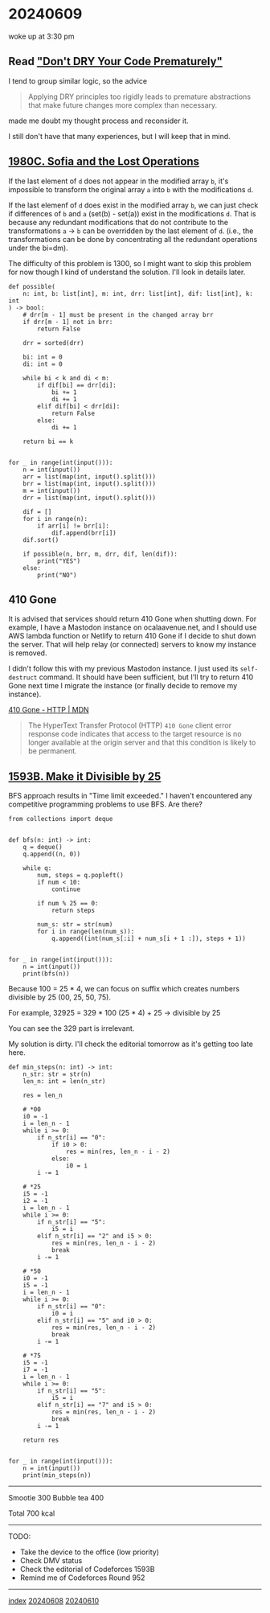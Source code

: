 <head><meta name="viewport" content="width=device-width, initial-scale=1.0, user-scalable=yes" /><meta charset="UTF-8"></head>

# 20240609

woke up at 3:30 pm

## Read ["Don't DRY Your Code Prematurely"](https://testing.googleblog.com/2024/05/dont-dry-your-code-prematurely.html)

I tend to group similar logic, so the advice

> Applying DRY principles too rigidly leads to premature abstractions that make future changes more complex than necessary.

made me doubt my thought process and reconsider it.

I still don\'t have that many experiences, but I will keep that in mind.

## [1980C. Sofia and the Lost Operations](https://codeforces.com/contest/1980/problem/C)

If the last element of `d` does not appear in the modified array `b`, it\'s impossible to transform the original array `a` into `b` with the modifications `d`.

If the last elemenf of `d` does exist in the modified array `b`, we can just check if differences of `b` and `a` (set(b) - set(a)) exist in the modifications `d`. That is because any redundant modifications that do not contribute to the transformations `a` -> `b` can be overridden by the last element of `d`. (i.e., the transformations can be done by concentrating all the redundant operations under the bi=dm).

The difficulty of this problem is 1300, so I might want to skip this problem for now though I kind of understand the solution. I\'ll look in details later.

```
def possible(
    n: int, b: list[int], m: int, drr: list[int], dif: list[int], k: int
) -> bool:
    # drr[m - 1] must be present in the changed array brr
    if drr[m - 1] not in brr:
        return False

    drr = sorted(drr)

    bi: int = 0
    di: int = 0

    while bi < k and di < m:
        if dif[bi] == drr[di]:
            bi += 1
            di += 1
        elif dif[bi] < drr[di]:
            return False
        else:
            di += 1

    return bi == k


for _ in range(int(input())):
    n = int(input())
    arr = list(map(int, input().split()))
    brr = list(map(int, input().split()))
    m = int(input())
    drr = list(map(int, input().split()))

    dif = []
    for i in range(n):
        if arr[i] != brr[i]:
            dif.append(brr[i])
    dif.sort()

    if possible(n, brr, m, drr, dif, len(dif)):
        print("YES")
    else:
        print("NO")
```

## 410 Gone

It is advised that services should return 410 Gone when shutting down. For example, I have a Mastodon instance on ocalaavenue.net, and I should use AWS lambda function or Netlify to return 410 Gone if I decide to shut down the server. That will help relay (or connected) servers to know my instance is removed.

I didn\'t follow this with my previous Mastodon instance. I just used its `self-destruct` command. It should have been sufficient, but I\'ll try to return 410 Gone next time I migrate the instance (or finally decide to remove my instance).

[410 Gone - HTTP | MDN](https://developer.mozilla.org/en-US/docs/Web/HTTP/Status/410)

> The HyperText Transfer Protocol (HTTP) `410 Gone` client error response code indicates that access to the target resource is no longer available at the origin server and that this condition is likely to be permanent.

## [1593B. Make it Divisible by 25](https://codeforces.com/problemset/problem/1593/B)

BFS approach results in "Time limit exceeded." I haven\'t encountered any competitive programming problems to use BFS. Are there?

```
from collections import deque


def bfs(n: int) -> int:
    q = deque()
    q.append((n, 0))

    while q:
        num, steps = q.popleft()
        if num < 10:
            continue

        if num % 25 == 0:
            return steps

        num_s: str = str(num)
        for i in range(len(num_s)):
            q.append((int(num_s[:i] + num_s[i + 1 :]), steps + 1))


for _ in range(int(input())):
    n = int(input())
    print(bfs(n))
```

Because 100 = 25 * 4, we can focus on suffix which creates numbers divisible by 25 (00, 25, 50, 75).

For example, 32925 = 329 * 100 (25 * 4) + 25 -> divisible by 25

You can see the 329 part is irrelevant.

My solution is dirty. I\'ll check the editorial tomorrow as it\'s getting too late here.

```
def min_steps(n: int) -> int:
    n_str: str = str(n)
    len_n: int = len(n_str)

    res = len_n

    # *00
    i0 = -1
    i = len_n - 1
    while i >= 0:
        if n_str[i] == "0":
            if i0 > 0:
                res = min(res, len_n - i - 2)
            else:
                i0 = i
        i -= 1

    # *25
    i5 = -1
    i2 = -1
    i = len_n - 1
    while i >= 0:
        if n_str[i] == "5":
            i5 = i
        elif n_str[i] == "2" and i5 > 0:
            res = min(res, len_n - i - 2)
            break
        i -= 1

    # *50
    i0 = -1
    i5 = -1
    i = len_n - 1
    while i >= 0:
        if n_str[i] == "0":
            i0 = i
        elif n_str[i] == "5" and i0 > 0:
            res = min(res, len_n - i - 2)
            break
        i -= 1

    # *75
    i5 = -1
    i7 = -1
    i = len_n - 1
    while i >= 0:
        if n_str[i] == "5":
            i5 = i
        elif n_str[i] == "7" and i5 > 0:
            res = min(res, len_n - i - 2)
            break
        i -= 1

    return res


for _ in range(int(input())):
    n = int(input())
    print(min_steps(n))
```


---

Smootie 300
Bubble tea 400

Total 700 kcal

---

TODO:

- Take the device to the office (low priority)
- Check DMV status
- Check the editorial of Codeforces 1593B
- Remind me of Codeforces Round 952

---

[index](../../index.html)
[20240608](20240608.html)
[20240610](20240610.html)
